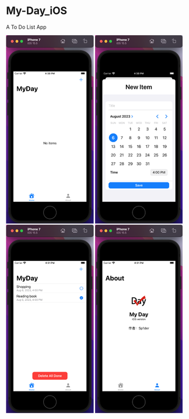 # My-Day_iOS
A To Do List App

<div>
<img width="240" src="https://raw.githubusercontent.com/LSQzzx/My-Day_iOS/main/images/1.png"/>
<img width="240" src="https://raw.githubusercontent.com/LSQzzx/My-Day_iOS/main/images/2.png"/>
<img width="240" src="https://raw.githubusercontent.com/LSQzzx/My-Day_iOS/main/images/3.png"/>
<img width="240" src="https://raw.githubusercontent.com/LSQzzx/My-Day_iOS/main/images/4.png"/>
</div>

